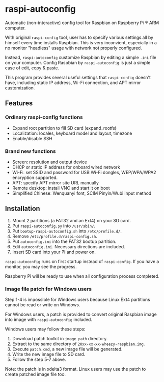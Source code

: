 raspi-autoconfig
================

Automatic (non-interactive) config tool for Raspbian on Raspberry Pi &reg; ARM computer. 

With original `raspi-config` tool, user has to specify various settings all by himself every time installs Raspbian. This is very inconvient, especially in a no monitor "headless" usage with network not properly configured. 

Instead, `raspi-autoconfig` customize Raspbian by editing a simple `.ini` file on your computer. Config Raspbian by `raspi-autoconfig` is just a simple case of edit, copy & paste. 

This program provides several useful settings that `raspi-config` doesn't have, including static IP address, Wi-Fi connection, and APT mirror customization. 

Features
----------------

### Ordinary raspi-config functions
* Expand root partition to fill SD card (expand_rootfs)
* Localization: locales, keyboard model and layout, timezone
* Enable/disable SSH

### Brand new functions
* Screen: resolution and output device
* DHCP or static IP address for onboard wired network
* Wi-Fi: set SSID and password for USB Wi-Fi dongles, WEP/WPA/WPA2 encryption supported. 
* APT: specify APT mirror site URL manually
* Remote desktop: install VNC and start it on boot
* Simplified Chinese: Wenquanyi font, SCIM Pinyin/Wubi input method

Installation
----------------

1. Mount 2 partitions (a FAT32 and an Ext4) on your SD card. 
2. Put `raspi-autoconfig.py` into `/usr/sbin/`. 
3. Put `bootup-raspi-autoconfig.sh` into `/etc/profile.d/`. 
4. Remove `/etc/profile.d/raspi-config.sh`. 
5. Put `autoconfig.ini` into the FAT32 bootup partition. 
6. Edit `autoconfig.ini`. Necessary directions are included. 
7. Insert SD card into your Pi and power on. 

`raspi-autoconfig` runs on first startup instead of `raspi-config`. If you have a monitor, you may see the progress. 

Raspberry Pi will be ready to use when all configuration process completed. 

### Image file patch for Windows users

Step 1-4 is impossible for Windows users because Linux Ext4 partitions cannot be read or write on Windows. 

For Windows users, a patch is provided to convert original Raspbian image into image with `raspi-autoconfig` included. 

Windows users may follow these steps:

1. Download patch toolkit in `image_path` directory.
2. Extract to the same directory of `20xx-xx-xx-wheezy-raspbian.img`.
3. Execute `patch.cmd`, a new image file will be generated. 
4. Write the new image file to SD card. 
5. Follow the step 5-7 above. 

Note: the patch is in xdelta3 format. Linux users may use the patch to create patched image file too. 

